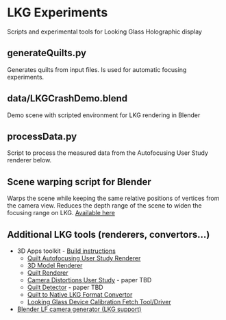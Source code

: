 # LKG Experiments
Scripts and experimental tools for Looking Glass Holographic display

## generateQuilts.py
Generates quilts from input files. Is used for automatic focusing experiments.

## data/LKGCrashDemo.blend
Demo scene with scripted environment for LKG rendering in Blender

## processData.py
Script to process the measured data from the Autofocusing User Study renderer below.

## Scene warping script for Blender
Warps the scene while keeping the same relative positions of vertices from the camera view. Reduces the depth range of the scene to widen the focusing range on LKG.
[Available here](https://github.com/ichlubna/blenderScripts/blob/master/MISC/scaleOptical.py)

## Additional LKG tools (renderers, convertors...) 
* 3D Apps toolkit - [Build instructions](https://github.com/dormon/3DApps)
  * [Quilt Autofocusing User Study Renderer](https://github.com/dormon/3DApps/blob/master/src/renderHoloFocusStudy.cpp)
  * [3D Model Renderer](https://github.com/dormon/3DApps/blob/master/src/renderHoloModel.cpp)
  * [Quilt Renderer](https://github.com/dormon/3DApps/blob/master/src/renderHoloFocus.cpp)
  * [Camera Distortions User Study](https://github.com/dormon/3DApps/blob/master/src/renderHoloUserStudy.cpp) - paper TBD
  * [Quilt Detector](https://github.com/dormon/3DApps/blob/master/src/quiltDetector.cpp) - paper TBD
  * [Quilt to Native LKG Format Convertor](https://github.com/dormon/3DApps/blob/master/src/quiltToNative.cpp)
  * [Looking Glass Device Calibration Fetch Tool/Driver](https://github.com/dormon/3DApps/blob/master/src/holoCalibration.cpp)
* [Blender LF camera generator (LKG support)](https://github.com/ichlubna/blenderScripts/blob/master/LF/cameras.py)
